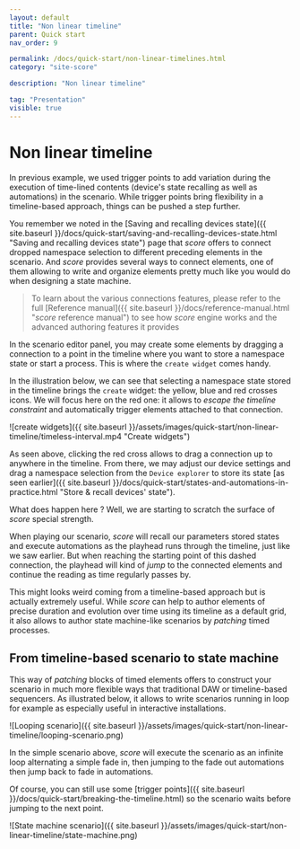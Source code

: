 ```yaml
---
layout: default
title: "Non linear timeline"
parent: Quick start
nav_order: 9

permalink: /docs/quick-start/non-linear-timelines.html
category: "site-score"

description: "Non linear timeline"

tag: "Presentation"
visible: true
---
```

# Non linear timeline

In previous example, we used trigger points to add variation during the execution of time-lined contents (device's state recalling as well as automations) in the scenario. While trigger points bring flexibility in a timeline-based approach, things can be pushed a step further.

You remember we noted in the [Saving and recalling devices state]({{ site.baseurl }}/docs/quick-start/saving-and-recalling-devices-state.html "Saving and recalling devices state") page that *score* offers to connect dropped namespace selection to different preceding elements in the scenario. And *score* provides several ways to connect elements, one of them allowing to write and organize elements pretty much like you would do when designing a state machine. 

> To learn about the various connections features, please refer to the full [Reference manual]({{ site.baseurl }}/docs/reference-manual.html "*score* reference manual") to see how *score* engine works and the advanced authoring features it provides

In the scenario editor panel, you may create some elements by dragging a connection to a point in the timeline where you want to store a namespace state or start a process. This is where the `create widget` comes handy.

In the illustration below, we can see that selecting a namespace state stored in the timeline brings the `create` widget: the yellow, blue and red crosses icons. We will focus here on the red one: it allows to *escape the timeline constraint* and automatically trigger elements attached to that connection.

![create widgets]({{ site.baseurl }}/assets/images/quick-start/non-linear-timeline/timeless-interval.mp4 "Create widgets")

As seen above, clicking the red cross allows to drag a connection up to anywhere in the timeline. From there, we may adjust our device settings and drag a namespace selection from the `Device explorer` to store its state [as seen earlier]({{ site.baseurl }}/docs/quick-start/states-and-automations-in-practice.html "Store & recall devices' state").

What does happen here ? Well, we are starting to scratch the surface of *score* special strength.

When playing our scenario, *score* will recall our parameters stored states and execute automations as the playhead runs through the timeline, just like we saw earlier. But when reaching the starting point of this dashed connection, the playhead will kind of *jump* to the connected elements and continue the reading as time regularly passes by.

This might looks weird coming from a timeline-based approach but is actually extremely useful. While *score* can help to author elements of precise duration and evolution over time using its timeline as a default grid, it also allows to author state machine-like scenarios by *patching* timed processes.

## From timeline-based scenario to state machine

This way of *patching* blocks of timed elements offers to construct your scenario in much more flexible ways that traditional DAW or timeline-based sequencers. As illustrated below, it allows to write scenarios running in loop for example as especially useful in interactive installations.

![Looping scenario]({{ site.baseurl }}/assets/images/quick-start/non-linear-timeline/looping-scenario.png)

In the simple scenario above, *score* will execute the scenario as an infinite loop alternating a simple fade in, then jumping to the fade out automations then jump back to fade in automations.

Of course, you can still use some [trigger points]({{ site.baseurl }}/docs/quick-start/breaking-the-timeline.html) so the scenario waits before jumping to the next point.

![State machine scenario]({{ site.baseurl }}/assets/images/quick-start/non-linear-timeline/state-machine.png)
